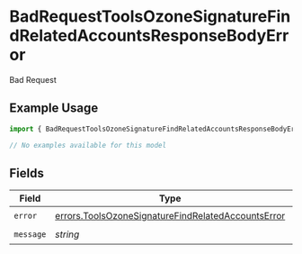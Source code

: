 # BadRequestToolsOzoneSignatureFindRelatedAccountsResponseBodyError

Bad Request

## Example Usage

```typescript
import { BadRequestToolsOzoneSignatureFindRelatedAccountsResponseBodyError } from "@speakeasy-api/bluesky/models/errors";

// No examples available for this model
```

## Fields

| Field                                                                                                                    | Type                                                                                                                     | Required                                                                                                                 | Description                                                                                                              |
| ------------------------------------------------------------------------------------------------------------------------ | ------------------------------------------------------------------------------------------------------------------------ | ------------------------------------------------------------------------------------------------------------------------ | ------------------------------------------------------------------------------------------------------------------------ |
| `error`                                                                                                                  | [errors.ToolsOzoneSignatureFindRelatedAccountsError](../../models/errors/toolsozonesignaturefindrelatedaccountserror.md) | :heavy_check_mark:                                                                                                       | N/A                                                                                                                      |
| `message`                                                                                                                | *string*                                                                                                                 | :heavy_check_mark:                                                                                                       | N/A                                                                                                                      |